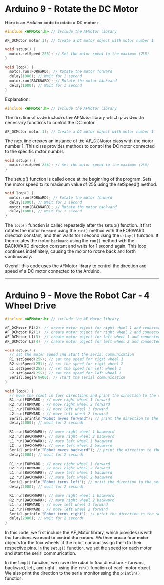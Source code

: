 # Arduino 9 - Rotate the DC Motor

Here is an Arduino code to rotate a DC motor :

```C++
#include <AFMotor.h> // Include the AFMotor library

AF_DCMotor motor(1); // Create a DC motor object with motor number 1

void setup() {
  motor.setSpeed(255); // Set the motor speed to the maximum (255)
}

void loop() {
  motor.run(FORWARD); // Rotate the motor forward
  delay(1000); // Wait for 1 second
  motor.run(BACKWARD); // Rotate the motor backward
  delay(1000); // Wait for 1 second
}
```

Explanation:

```C++
#include <AFMotor.h> // Include the AFMotor library
```

The first line of code includes the AFMotor library which provides the necessary functions to control the DC motor.

```C++
AF_DCMotor motor(1); // Create a DC motor object with motor number 1
```

The next line creates an instance of the AF_DCMotor class with the motor number 1. This class provides methods to control the DC motor connected to the specific motor number.

```C++
void setup() {
  motor.setSpeed(255); // Set the motor speed to the maximum (255)
}
```

The setup() function is called once at the beginning of the program. Sets the motor speed to its maximum value of 255 using the setSpeed() method.

```C++
void loop() {
  motor.run(FORWARD); // Rotate the motor forward
  delay(1000); // Wait for 1 second
  motor.run(BACKWARD); // Rotate the motor backward
  delay(1000); // Wait for 1 second
}
```

The `loop()` function is called repeatedly after the setup() function. It first rotates the motor `forward` using the `run()` method with the FORWARD direction constant, and then waits for 1 second using the `delay()` function. It then rotates the motor `backward` using the `run()` method with the BACKWARD direction constant and waits for 1 second again. This loop continues indefinitely, causing the motor to rotate back and forth continuously.

Overall, this code uses the AFMotor library to control the direction and speed of a DC motor connected to the Arduino.

-----------------------------------------------------------------------------------------------------------------------------------------------------------------------

# Arduino 9 - Move the Robot Car - 4 Wheel Drive

```C++
#include <AFMotor.h> // include the AF_Motor library

AF_DCMotor R1(2); // create motor object for right wheel 1 and connected to Motorshield M2
AF_DCMotor R2(1); // create motor object for right wheel 2 and connected to Motorshield M1
AF_DCMotor L1(3); // create motor object for left wheel 1 and connected to Motorshield M3
AF_DCMotor L2(4); // create motor object for left wheel 2 and connected to Motorshield M4

void setup() {
  // set the motor speed and start the serial communication
  R1.setSpeed(255); // set the speed for right wheel 1
  R2.setSpeed(255); // set the speed for right wheel 2
  L1.setSpeed(255); // set the speed for left wheel 1
  L2.setSpeed(255); // set the speed for left wheel 2
  Serial.begin(9600); // start the serial communication
}

void loop() {
  // move the robot in four directions and print the direction to the serial monitor
  R1.run(FORWARD); // move right wheel 1 forward
  R2.run(FORWARD); // move right wheel 2 forward
  L1.run(FORWARD); // move left wheel 1 forward
  L2.run(FORWARD); // move left wheel 2 forward
  Serial.println("Robot moves forward"); // print the direction to the serial monitor
  delay(2000); // wait for 2 seconds
  
  R1.run(BACKWARD); // move right wheel 1 backward
  R2.run(BACKWARD); // move right wheel 2 backward
  L1.run(BACKWARD); // move left wheel 1 backward
  L2.run(BACKWARD); // move left wheel 2 backward
  Serial.println("Robot moves backward"); // print the direction to the serial monitor
  delay(2000); // wait for 2 seconds
  
  R1.run(FORWARD); // move right wheel 1 forward
  R2.run(FORWARD); // move right wheel 2 forward
  L1.run(BACKWARD); // move left wheel 1 backward
  L2.run(BACKWARD); // move left wheel 2 backward
  Serial.println("Robot turns left"); // print the direction to the serial monitor
  delay(2000); // wait for 2 seconds
  
  R1.run(BACKWARD); // move right wheel 1 backward
  R2.run(BACKWARD); // move right wheel 2 backward
  L1.run(FORWARD); // move left wheel 1 forward
  L2.run(FORWARD); // move left wheel 2 forward
  Serial.println("Robot turns right"); // print the direction to the serial monitor
  delay(2000); // wait for 2 seconds
}
```

In this code, we first include the AF_Motor library, which provides us with the functions we need to control the motors. We then create four motor objects for the four wheels of the robot car and assign them to their respective pins. In the `setup()` function, we set the speed for each motor and start the serial communication.

In the `loop()` function, we move the robot in four directions - forward, backward, left, and right - using the `run()` function of each motor object. We also print the direction to the serial monitor using the `println()` function.
